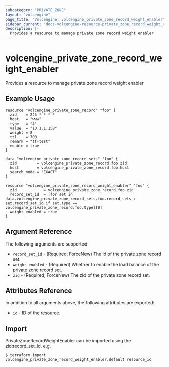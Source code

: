 ```yaml
---
subcategory: "PRIVATE_ZONE"
layout: "volcengine"
page_title: "Volcengine: volcengine_private_zone_record_weight_enabler"
sidebar_current: "docs-volcengine-resource-private_zone_record_weight_enabler"
description: |-
  Provides a resource to manage private zone record weight enabler
---
```

# volcengine_private_zone_record_weight_enabler
Provides a resource to manage private zone record weight enabler
## Example Usage
```hcl
resource "volcengine_private_zone_record" "foo" {
  zid    = 245 * * * *
  host   = "www"
  type   = "A"
  value  = "10.1.1.158"
  weight = 8
  ttl    = 700
  remark = "tf-test"
  enable = true
}

data "volcengine_private_zone_record_sets" "foo" {
  zid         = volcengine_private_zone_record.foo.zid
  host        = volcengine_private_zone_record.foo.host
  search_mode = "EXACT"
}

resource "volcengine_private_zone_record_weight_enabler" "foo" {
  zid            = volcengine_private_zone_record.foo.zid
  record_set_id  = [for set in data.volcengine_private_zone_record_sets.foo.record_sets : set.record_set_id if set.type == volcengine_private_zone_record.foo.type][0]
  weight_enabled = true
}
```
## Argument Reference
The following arguments are supported:
* `record_set_id` - (Required, ForceNew) The id of the private zone record set.
* `weight_enabled` - (Required) Whether to enable the load balance of the private zone record set.
* `zid` - (Required, ForceNew) The zid of the private zone record set.

## Attributes Reference
In addition to all arguments above, the following attributes are exported:
* `id` - ID of the resource.



## Import
PrivateZoneRecordWeightEnabler can be imported using the zid:record_set_id, e.g.
```
$ terraform import volcengine_private_zone_record_weight_enabler.default resource_id
```

